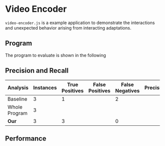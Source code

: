 # Video Encoder

`video-encoder.js` is a example application to demonstrate the interactions and unexpected behavior arising from interacting adaptations.

## Program

The program to evaluate is shown in the following

## Precision and Recall

| Analysis | Instances | True Positives | False Positives | False Negatives | Precision | Recall |
| ---- | ---- | ---- | ---- | ---- | ---- | ---- |
Baseline | 3 | 1 | | 2 | | 0.33
Whole Program | 3 |
**Our** | 3 | 3 | | 0 | | 1

## Performance
